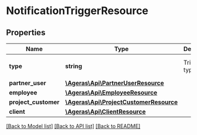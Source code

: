# NotificationTriggerResource

## Properties
Name | Type | Description | Notes
------------ | ------------- | ------------- | -------------
**type** | **string** | Trigger type | [optional] [default to 'unknown']
**partner_user** | [**\Ageras\Api\PartnerUserResource**](PartnerUserResource.md) |  | [optional] 
**employee** | [**\Ageras\Api\EmployeeResource**](EmployeeResource.md) |  | [optional] 
**project_customer** | [**\Ageras\Api\ProjectCustomerResource**](ProjectCustomerResource.md) |  | [optional] 
**client** | [**\Ageras\Api\ClientResource**](ClientResource.md) |  | [optional] 

[[Back to Model list]](../README.md#documentation-for-models) [[Back to API list]](../README.md#documentation-for-api-endpoints) [[Back to README]](../README.md)


